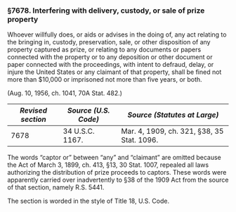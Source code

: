 ### §7678. Interfering with delivery, custody, or sale of prize property ###

Whoever willfully does, or aids or advises in the doing of, any act relating to the bringing in, custody, preservation, sale, or other disposition of any property captured as prize, or relating to any documents or papers connected with the property or to any deposition or other document or paper connected with the proceedings, with intent to defraud, delay, or injure the United States or any claimant of that property, shall be fined not more than $10,000 or imprisoned not more than five years, or both.

(Aug. 10, 1956, ch. 1041, 70A Stat. 482.)

|*Revised section*|*Source (U.S. Code)*|       *Source (Statutes at Large)*       |
|-----------------|--------------------|------------------------------------------|
|      7678       |  34 U.S.C. 1167.   |Mar. 4, 1909, ch. 321, §38, 35 Stat. 1096.|

The words “captor or” between “any” and “claimant” are omitted because the Act of March 3, 1899, ch. 413, §13, 30 Stat. 1007, repealed all laws authorizing the distribution of prize proceeds to captors. These words were apparently carried over inadvertently to §38 of the 1909 Act from the source of that section, namely R.S. 5441.

The section is worded in the style of Title 18, U.S. Code.